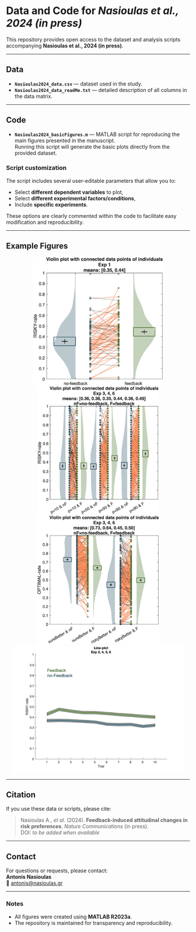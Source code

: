 # Data and Code for *Nasioulas et al., 2024 (in press)*

This repository provides open access to the dataset and analysis scripts accompanying **Nasioulas et al., 2024 (in press)**.

---

## Data

- **`Nasioulas2024_data.csv`** — dataset used in the study.  
- **`Nasioulas2024_data_readMe.txt`** — detailed description of all columns in the data matrix.

---

## Code

- **`Nasioulas2024_basicFigures.m`** — MATLAB script for reproducing the main figures presented in the manuscript.  
  Running this script will generate the basic plots directly from the provided dataset.

### Script customization
The script includes several user-editable parameters that allow you to:
- Select **different dependent variables** to plot,  
- Select **different experimental factors/conditions**,  
- Include **specific experiments**.

These options are clearly commented within the code to facilitate easy modification and reproducibility.

---

## Example Figures

<p align="center">
  <img src="https://github.com/anasioulas/riskyDecisionMakingFeedback/blob/344255c30e1c4aa7514e5db4dfd358100227207e/Figure1__example1.jpg" alt="Example Figure 1" height="350">
  <img src="https://github.com/anasioulas/riskyDecisionMakingFeedback/blob/41f828bd67f8b81ac016e539dd4d162d705fe888/Figure2__example1.jpg" alt="Example Figure 3" height="350">
  <img src="https://github.com/anasioulas/riskyDecisionMakingFeedback/blob/41f828bd67f8b81ac016e539dd4d162d705fe888/Figure2__example2.jpg" alt="Example Figure 2A" height="350">
  <img src="https://github.com/anasioulas/riskyDecisionMakingFeedback/blob/41f828bd67f8b81ac016e539dd4d162d705fe888/Figure3__example1.jpg" alt="Example Figure 2B" height="350">
</p>

---

## Citation

If you use these data or scripts, please cite:

> Nasioulas A., *et al.* (2024). **Feedback-induced attitudinal changes in risk preferences**. *Nature Communications* (in press).  
> DOI: *to be added when available*


---

## Contact

For questions or requests, please contact:  
**Antonis Nasioulas**  
📧 [antonis@nasioulas.gr](mailto:antonis@nasioulas.gr)

---

### Notes
- All figures were created using **MATLAB R2023a**.  
- The repository is maintained for transparency and reproducibility.
